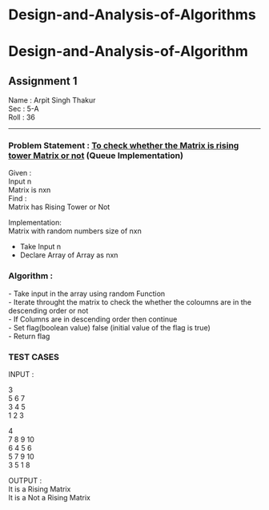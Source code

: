 # Design-and-Analysis-of-Algorithms
# Design-and-Analysis-of-Algorithm
<h2> Assignment 1 </h2>

Name : Arpit Singh Thakur <br>
Sec  : 5-A <br>
Roll : 36 <br>

<hr>

<h3> Problem Statement : <u> To check whether the Matrix is rising tower Matrix or not</u> (Queue Implementation) </h3>

Given : <br>
  Input n <br>
  Matrix is nxn <br>
Find : <br>
  Matrix has Rising Tower or Not  <br>

Implementation: <br>
  Matrix with random numbers size of nxn <br>
<ul>
<li> Take Input n</li>
<li> Declare Array of Array as nxn</li>
</ul>



<h3>Algorithm :</h3>
      - Take input in the array using random Function<br>
      - Iterate throught the matrix to check the whether the coloumns are in the descending order or not<br>
      - If Columns are in descending order then continue<br>
      - Set flag(boolean value) false (initial value of the flag is true)<br>
      - Return flag <br>



<h3> TEST CASES </h3>

INPUT : 

3 <br>
5 6 7 <br>
3 4 5 <br>
1 2 3 <br>

4 <br>
7 8 9 10 <br>
6 4 5 6 <br>
5 7 9 10 <br>
3 5 1 8 <br>

OUTPUT : <br>
It is a Rising Matrix<br>
It is a Not a Rising Matrix<br>
